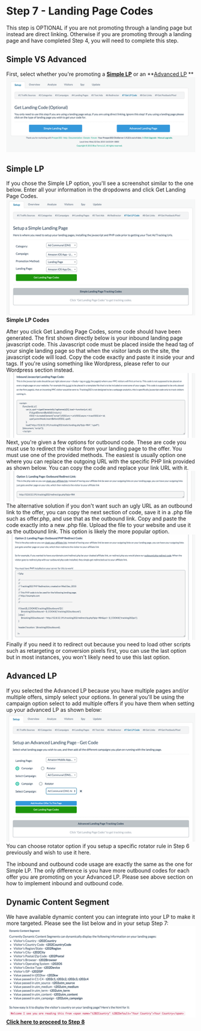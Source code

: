 # Step 7 - Landing Page Codes

This step is OPTIONAL if you are not promoting through a landing page but instead are direct linking. Otherwise if you are promoting through a landing page and have completed Step 4, you will need to complete this step.

## Simple VS Advanced

First, select whether you're promoting a **[Simple LP](08-step-7.md#section-simple-lp)** or an **[Advanced LP](08-step-7.md#section-advanced-lp) ** 
![Screen Shot 2015-12-02 at 4.03.07 PM.png](../images/step-7-1.png)
## Simple LP

If you chose the Simple LP option, you'll see a screenshot similar to the one below. Enter all your information in the dropdowns and click Get Landing Page Codes.
![Screen Shot 2015-12-07 at 2.55.56 PM.png](../images/step-7-2.png)
**Simple LP Codes**

After you click Get Landing Page Codes, some code should have been generated. The first shown directly below is your inbound landing page javascript code. This Javascript code must be placed inside the head tag of your single landing page so that when the visitor lands on the site, the javascript code will load. Copy the code exactly and paste it inside your <head> and </head> tags. If you're using something like Wordpress, please refer to our Wordpress section instead.
![Screen Shot 2015-12-02 at 4.10.02 PM.png](../images/step-7-3.png)
Next, you're given a few options for outbound code. These are code you must use to redirect the visitor from your landing page to the offer. You must use one of the provided methods. The easiest is usually option one where you can replace the outgoing URL with the specific PHP link provided as shown below. You can copy the code and replace your link URL with it.
![Screen Shot 2015-12-02 at 4.13.15 PM.png](../images/step-7-4.png)
The alternative solution if you don't want such an ugly URL as an outbound link to the offer, you can copy the next section of code, save it in a .php file such as offer.php, and use that as the outbound link. Copy and paste the code exactly into a new .php file. Upload the file to your website and use it as the outbound link. This option is likely the more popular option.
![Screen Shot 2015-12-02 at 4.14.13 PM.png](../images/step-7-5.png)
Finally if you need it to redirect out because you need to load other scripts such as retargeting or conversion pixels first, you can use the last option but in most instances, you won't likely need to use this last option.

## Advanced LP

If you selected the Advanced LP because you have multiple pages and/or multiple offers, simply select your options. In general you'll be using the campaign option select to add multiple offers if you have them when setting up your advanced LP as shown below:
![Screen Shot 2015-12-07 at 2.58.47 PM.png](../images/step-7-6.png)
You can choose rotator option if you setup a specific rotator rule in Step 6 previously and wish to use it here.

The inbound and outbound code usage are exactly the same as the one for Simple LP. The only difference is you have more outbound codes for each offer you are promoting on your Advanced LP. Please see above section on how to implement inbound and outbound code.

## Dynamic Content Segment

We have available dynamic content you can integrate into your LP to make it more targeted. Please see the list below and in your setup Step 7:
![Screen Shot 2015-12-07 at 3.02.14 PM.png](../images/step-7-7.png)
**[Click here to proceed to Step 8](09-step-8.md)**